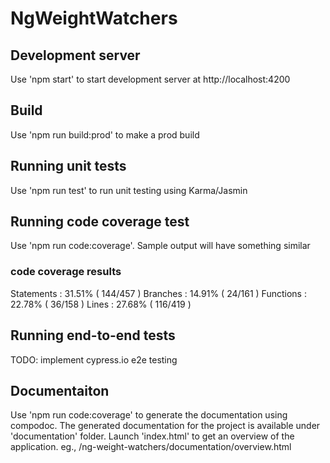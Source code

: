 # NgWeightWatchers


## Development server   
Use 'npm start' to start development server at http://localhost:4200

## Build
Use 'npm run build:prod' to make a prod build

## Running unit tests
Use 'npm run test' to run unit testing using Karma/Jasmin


## Running code coverage test
Use 'npm run code:coverage'. Sample output will have something similar

### code coverage results

Statements   : 31.51% ( 144/457 )
Branches     : 14.91% ( 24/161 )
Functions    : 22.78% ( 36/158 )
Lines        : 27.68% ( 116/419 )

## Running end-to-end tests
TODO: implement cypress.io e2e testing


## Documentaiton

Use 'npm run code:coverage' to generate the documentation using compodoc. 
The generated documentation for the project is available under 'documentation' folder. Launch 'index.html' to get an overview of the application.
eg., /ng-weight-watchers/documentation/overview.html


